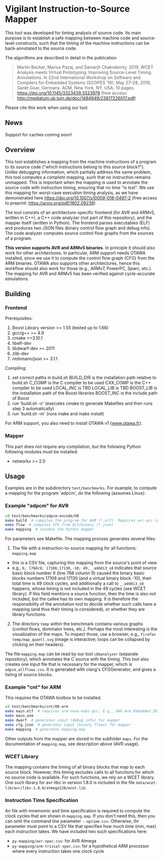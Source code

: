 # Vigilant Instruction-to-Source Mapper
This tool was developed for timing analysis of source code.
Its main purpose is to establish a safe mapping between machine code
and source-level constructs, such that the timing of the machine
instructions can be back-annotated to the source code.

The algorithms are described in detail in the publication


> Martin Becker, Marius Pazaj, and Samarjit Chakraborty. 2019. WCET Analysis
> meets Virtual Prototyping: Improving Source-Level Timing Annotations.
> In 22nd International Workshop on Software and Compilers for Embedded
> Systems (SCOPES ’19), May 27–28, 2019, Sankt Goar, Germany. ACM, New
> York, NY, USA, 10 pages. https://doi.org/10.1145/3323439.3323978 
> (free access: http://mediatum.ub.tum.de/doc/1484949/23817226017.pdf)

Please cite this work when using our tool.

## News
Support for caches coming soon!

## Overview
This tool establishes a mapping from the machine instructions of a program
to its source code ("which instructions belong to this source block?"). Unlike
debugging information, which partially address the same problem, this tool
computes a *complete* mapping, such that no instruction remains unmapped.
This is important when the mapping is used to annotate the source
code with instruction timing, ensuring that no time "is lost". We use this
mapping for worst-case execution timing analysis, as we have demonstrated here
https://doi.org/10.1007/s10009-018-0497-2 (free access to preprint: 
https://arxiv.org/pdf/1802.09239).

The tool consists of an architecture-specific frontend (for AVR and ARMv5, written in C++),
a C++ code analyzer (not part of this repository), and
the mapper itself (written in Python). The frontend parses executables (ELF) and
produces two JSON files (binary control flow graph and debug info). The code analyzer
computes source control flow graphs from the sources of a program.

**This version supports AVR and ARMv5 binaries**. In principle it should also work for
other architectures. In particular, ARM support needs OTAWA installed, since we use it
to compute the control flow graph (CFG) from the ARM binaries. OTAWA also supports
other architectures, hence this workflow should also work for those (e.g., ARMv7, PowerPC, Sparc, etc.).
The mapping for AVR and ARMv5 has been verified against cycle-accurate simulations.

## Building
### Frontend
Prerequisites:
 1. Boost Library version >= 1.55 (tested up to 1.66)
 2. gcc/g++ >= 4.9
 3. cmake >=3.10.1
 4. libelf-dev
 5. libdwarf-dev >= 2011
 6. zlib-dev
 7. nlohmann/json >= 3.1.1

Compiling:
 1. set correct paths in build.sh
  BUILD_DIR is the installation path relative to build.sh
  C_COMP is the C compiler to be used
  CXX_COMP is the C++ compiler to be used
  LOCAL_INC is TBD
  LOCAL_LIB is TBD
  BOOST_LIB is the installation path of the Boost libraries
  BOOST_INC is the include path of Boost
 2. run 'build.sh -c' (executes cmake to generate Makefiles and then runs step 3 automatically)
 3. run 'build.sh -m' (runs make and make install)

For ARM support, you also need to install OTAWA v1 (www.otawa.fr).

### Mapper
This part does not require any compilation, but the following
Python following modules must be installed:
 * networkx >= 2.0

## Usage
Examples are in the subdirectory `test/benchmarks`. For example, to compute a mapping
for the program 'adpcm', do the following (assumes Linux):

### Example "adpcm" for AVR

```sh
cd test/benchmarks/adpcm-encode/O0
make build  # compiles the program for AVR (*.elf). Requires avr-gcc installed.
make flow  # computes CFG from ELF/binary (*.json)
make mapping  # invokes the Python mapper
```
For parameters see Makefile. The mapping process generates several files:
 1. The file with a instruction-to-source mapping for all functions: `mapping.map`
   * this is a CSV file, capturing this mapping from the source's point of view
   * e.g., `6; l768c9; 17108,17130,-10; 49,__adddi3_s8` indicates that source basic block number 6 (line 768 column 9) caused the binary basic blocks numbers 17108 and 17130 (and a virtual binary block -10), their total time is 49 clock cycles, and additionally a call to `__adddi3_s8` happens, whose timing is not included in the 49 cycles (see WCET library). If this field mentions a source function, then the time is also not included, but the callee has its own mapping. It is therefore the responsibility of the annotation tool to decide whether such calls have a mapping (and thus their timing is considered), or whether they are library functions.
 2. The directory `temp` within the benchmark contains various graphs (control flows, dominator trees, etc.). Perhaps the most interesting is the visualization of the maps. To inspect those, use a browser, e.g., `firefox temp/map_quantl.svg` (image is interactive; loops can be collapsed by clicking on their headers).

The file `mapping.map` can be read by our tool `cbbanalyzer` (separate repository), which annotates the C source with the timing. This tool also creates one input file that is necessary for the mapper, which is `adpcm_allflows.csv`. It is generated with clang's CFGGenerator, and gives a listing of source blocks.

### Example "cnt" for ARM
This requires the OTAWA toolbox to be installed.
```sh
cd test/benchmarks/cnt/O0-arm
make main.elf  # requires arm-none-eabi-gcc. E.g., GNU Arm Embedded 2018-Q4
make main.asm
make dwarf  # generates input (debug info) for mapper
make cfg.json  # generates input (binary flows) for mapper
make mapping  # generates mapping.map
```
Other outputs from the mapper are stored in the subfolder `maps`. For the documentation of `mapping.map`, see description above (AVR usage).

### WCET Library
The mapping contains the timing of all binary blocks that map to each source block. However, this timing excludes calls to all functions for which no source code is available. For such functions, we rely on a WCET library. One such library for avr-libc in version 1.8.0 is included in the file `data/wcet-lib/avr/libc-1.8.0/atmega128/wcet.lib`.

### Instruction Time Specification
An file with mnemomic and time specification is required to compute the clock cycles that are shown in `mapping.map`. If you don't need this, then you can omit the command line parameter `--optime-csv`. Otherwise, thr parameter must point to a CSV file that specifies how much time (min, max) each instruction takes. We have included two such specifications here:
 * `py-mapping/avr-spec.csv`: for AVR Atmega
 * `py-mapping/arm-trivial-spec.csv`: for a hypothetical ARM processor where every instruction takes one clock cycle
 
